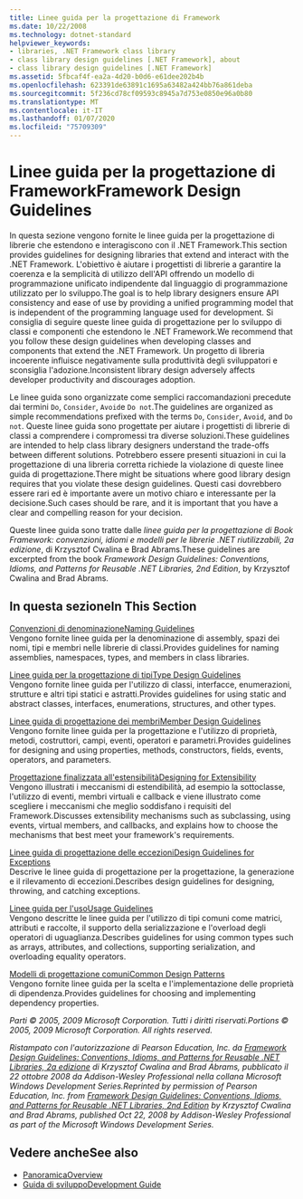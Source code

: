 ```yaml
---
title: Linee guida per la progettazione di Framework
ms.date: 10/22/2008
ms.technology: dotnet-standard
helpviewer_keywords:
- libraries, .NET Framework class library
- class library design guidelines [.NET Framework], about
- class library design guidelines [.NET Framework]
ms.assetid: 5fbcaf4f-ea2a-4d20-b0d6-e61dee202b4b
ms.openlocfilehash: 623391de63891c1695a63482a424bb76a861deba
ms.sourcegitcommit: 5f236cd78cf09593c8945a7d753e0850e96a0b80
ms.translationtype: MT
ms.contentlocale: it-IT
ms.lasthandoff: 01/07/2020
ms.locfileid: "75709309"
---
```

# <a name="framework-design-guidelines"></a><span data-ttu-id="8352e-102">Linee guida per la progettazione di Framework</span><span class="sxs-lookup"><span data-stu-id="8352e-102">Framework Design Guidelines</span></span>
<span data-ttu-id="8352e-103">In questa sezione vengono fornite le linee guida per la progettazione di librerie che estendono e interagiscono con il .NET Framework.</span><span class="sxs-lookup"><span data-stu-id="8352e-103">This section provides guidelines for designing libraries that extend and interact with the .NET Framework.</span></span> <span data-ttu-id="8352e-104">L'obiettivo è aiutare i progettisti di librerie a garantire la coerenza e la semplicità di utilizzo dell'API offrendo un modello di programmazione unificato indipendente dal linguaggio di programmazione utilizzato per lo sviluppo.</span><span class="sxs-lookup"><span data-stu-id="8352e-104">The goal is to help library designers ensure API consistency and ease of use by providing a unified programming model that is independent of the programming language used for development.</span></span> <span data-ttu-id="8352e-105">Si consiglia di seguire queste linee guida di progettazione per lo sviluppo di classi e componenti che estendono le .NET Framework.</span><span class="sxs-lookup"><span data-stu-id="8352e-105">We recommend that you follow these design guidelines when developing classes and components that extend the .NET Framework.</span></span> <span data-ttu-id="8352e-106">Un progetto di libreria incoerente influisce negativamente sulla produttività degli sviluppatori e sconsiglia l'adozione.</span><span class="sxs-lookup"><span data-stu-id="8352e-106">Inconsistent library design adversely affects developer productivity and discourages adoption.</span></span>  
  
 <span data-ttu-id="8352e-107">Le linee guida sono organizzate come semplici raccomandazioni precedute dai termini `Do`, `Consider`, `Avoid`e `Do not`.</span><span class="sxs-lookup"><span data-stu-id="8352e-107">The guidelines are organized as simple recommendations prefixed with the terms `Do`, `Consider`, `Avoid`, and `Do not`.</span></span> <span data-ttu-id="8352e-108">Queste linee guida sono progettate per aiutare i progettisti di librerie di classi a comprendere i compromessi tra diverse soluzioni.</span><span class="sxs-lookup"><span data-stu-id="8352e-108">These guidelines are intended to help class library designers understand the trade-offs between different solutions.</span></span> <span data-ttu-id="8352e-109">Potrebbero essere presenti situazioni in cui la progettazione di una libreria corretta richiede la violazione di queste linee guida di progettazione.</span><span class="sxs-lookup"><span data-stu-id="8352e-109">There might be situations where good library design requires that you violate these design guidelines.</span></span> <span data-ttu-id="8352e-110">Questi casi dovrebbero essere rari ed è importante avere un motivo chiaro e interessante per la decisione.</span><span class="sxs-lookup"><span data-stu-id="8352e-110">Such cases should be rare, and it is important that you have a clear and compelling reason for your decision.</span></span>  
  
 <span data-ttu-id="8352e-111">Queste linee guida sono tratte dalle *linee guida per la progettazione di Book Framework: convenzioni, idiomi e modelli per le librerie .NET riutilizzabili, 2a edizione*, di Krzysztof Cwalina e Brad Abrams.</span><span class="sxs-lookup"><span data-stu-id="8352e-111">These guidelines are excerpted from the book *Framework Design Guidelines: Conventions, Idioms, and Patterns for Reusable .NET Libraries, 2nd Edition*, by Krzysztof Cwalina and Brad Abrams.</span></span>  
  
## <a name="in-this-section"></a><span data-ttu-id="8352e-112">In questa sezione</span><span class="sxs-lookup"><span data-stu-id="8352e-112">In This Section</span></span>  
 [<span data-ttu-id="8352e-113">Convenzioni di denominazione</span><span class="sxs-lookup"><span data-stu-id="8352e-113">Naming Guidelines</span></span>](../../../docs/standard/design-guidelines/naming-guidelines.md)  
 <span data-ttu-id="8352e-114">Vengono fornite linee guida per la denominazione di assembly, spazi dei nomi, tipi e membri nelle librerie di classi.</span><span class="sxs-lookup"><span data-stu-id="8352e-114">Provides guidelines for naming assemblies, namespaces, types, and members in class libraries.</span></span>  
  
 [<span data-ttu-id="8352e-115">Linee guida per la progettazione di tipi</span><span class="sxs-lookup"><span data-stu-id="8352e-115">Type Design Guidelines</span></span>](../../../docs/standard/design-guidelines/type.md)  
 <span data-ttu-id="8352e-116">Vengono fornite linee guida per l'utilizzo di classi, interfacce, enumerazioni, strutture e altri tipi statici e astratti.</span><span class="sxs-lookup"><span data-stu-id="8352e-116">Provides guidelines for using static and abstract classes, interfaces, enumerations, structures, and other types.</span></span>  
  
 [<span data-ttu-id="8352e-117">Linee guida di progettazione dei membri</span><span class="sxs-lookup"><span data-stu-id="8352e-117">Member Design Guidelines</span></span>](../../../docs/standard/design-guidelines/member.md)  
 <span data-ttu-id="8352e-118">Vengono fornite linee guida per la progettazione e l'utilizzo di proprietà, metodi, costruttori, campi, eventi, operatori e parametri.</span><span class="sxs-lookup"><span data-stu-id="8352e-118">Provides guidelines for designing and using properties, methods, constructors, fields, events, operators, and parameters.</span></span>  
  
 [<span data-ttu-id="8352e-119">Progettazione finalizzata all'estensibilità</span><span class="sxs-lookup"><span data-stu-id="8352e-119">Designing for Extensibility</span></span>](../../../docs/standard/design-guidelines/designing-for-extensibility.md)  
 <span data-ttu-id="8352e-120">Vengono illustrati i meccanismi di estendibilità, ad esempio la sottoclasse, l'utilizzo di eventi, membri virtuali e callback e viene illustrato come scegliere i meccanismi che meglio soddisfano i requisiti del Framework.</span><span class="sxs-lookup"><span data-stu-id="8352e-120">Discusses extensibility mechanisms such as subclassing, using events, virtual members, and callbacks, and explains how to choose the mechanisms that best meet your framework's requirements.</span></span>  
  
 [<span data-ttu-id="8352e-121">Linee guida di progettazione delle eccezioni</span><span class="sxs-lookup"><span data-stu-id="8352e-121">Design Guidelines for Exceptions</span></span>](../../../docs/standard/design-guidelines/exceptions.md)  
 <span data-ttu-id="8352e-122">Descrive le linee guida di progettazione per la progettazione, la generazione e il rilevamento di eccezioni.</span><span class="sxs-lookup"><span data-stu-id="8352e-122">Describes design guidelines for designing, throwing, and catching exceptions.</span></span>  
  
 [<span data-ttu-id="8352e-123">Linee guida per l'uso</span><span class="sxs-lookup"><span data-stu-id="8352e-123">Usage Guidelines</span></span>](../../../docs/standard/design-guidelines/usage-guidelines.md)  
 <span data-ttu-id="8352e-124">Vengono descritte le linee guida per l'utilizzo di tipi comuni come matrici, attributi e raccolte, il supporto della serializzazione e l'overload degli operatori di uguaglianza.</span><span class="sxs-lookup"><span data-stu-id="8352e-124">Describes guidelines for using common types such as arrays, attributes, and collections, supporting serialization, and overloading equality operators.</span></span>  
  
 [<span data-ttu-id="8352e-125">Modelli di progettazione comuni</span><span class="sxs-lookup"><span data-stu-id="8352e-125">Common Design Patterns</span></span>](../../../docs/standard/design-guidelines/common-design-patterns.md)  
 <span data-ttu-id="8352e-126">Vengono fornite linee guida per la scelta e l'implementazione delle proprietà di dipendenza.</span><span class="sxs-lookup"><span data-stu-id="8352e-126">Provides guidelines for choosing and implementing dependency properties.</span></span>  
  
 <span data-ttu-id="8352e-127">*Parti © 2005, 2009 Microsoft Corporation. Tutti i diritti riservati.*</span><span class="sxs-lookup"><span data-stu-id="8352e-127">*Portions © 2005, 2009 Microsoft Corporation. All rights reserved.*</span></span>  
  
 <span data-ttu-id="8352e-128">*Ristampato con l'autorizzazione di Pearson Education, Inc. da [Framework Design Guidelines: Conventions, Idioms, and Patterns for Reusable .NET Libraries, 2a edizione](https://www.informit.com/store/framework-design-guidelines-conventions-idioms-and-9780321545619) di Krzysztof Cwalina and Brad Abrams, pubblicato il 22 ottobre 2008 da Addison-Wesley Professional nella collana Microsoft Windows Development Series.*</span><span class="sxs-lookup"><span data-stu-id="8352e-128">*Reprinted by permission of Pearson Education, Inc. from [Framework Design Guidelines: Conventions, Idioms, and Patterns for Reusable .NET Libraries, 2nd Edition](https://www.informit.com/store/framework-design-guidelines-conventions-idioms-and-9780321545619) by Krzysztof Cwalina and Brad Abrams, published Oct 22, 2008 by Addison-Wesley Professional as part of the Microsoft Windows Development Series.*</span></span>  
  
## <a name="see-also"></a><span data-ttu-id="8352e-129">Vedere anche</span><span class="sxs-lookup"><span data-stu-id="8352e-129">See also</span></span>

- [<span data-ttu-id="8352e-130">Panoramica</span><span class="sxs-lookup"><span data-stu-id="8352e-130">Overview</span></span>](../../../docs/framework/get-started/overview.md)
- [<span data-ttu-id="8352e-131">Guida di sviluppo</span><span class="sxs-lookup"><span data-stu-id="8352e-131">Development Guide</span></span>](../../../docs/framework/development-guide.md)
